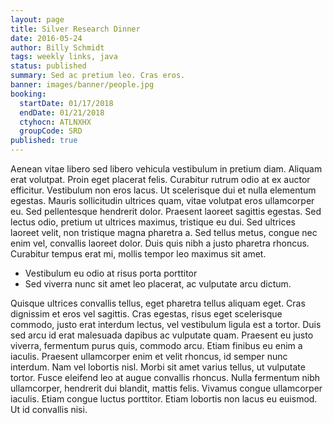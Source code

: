 ```yaml
---
layout: page
title: Silver Research Dinner
date: 2016-05-24
author: Billy Schmidt
tags: weekly links, java
status: published
summary: Sed ac pretium leo. Cras eros.
banner: images/banner/people.jpg
booking:
  startDate: 01/17/2018
  endDate: 01/21/2018
  ctyhocn: ATLNXHX
  groupCode: SRD
published: true
---
```

Aenean vitae libero sed libero vehicula vestibulum in pretium diam. Aliquam erat volutpat. Proin eget placerat felis. Curabitur rutrum odio at ex auctor efficitur. Vestibulum non eros lacus. Ut scelerisque dui et nulla elementum egestas. Mauris sollicitudin ultrices quam, vitae volutpat eros ullamcorper eu. Sed pellentesque hendrerit dolor. Praesent laoreet sagittis egestas. Sed lectus odio, pretium ut ultrices maximus, tristique eu dui. Sed ultrices laoreet velit, non tristique magna pharetra a. Sed tellus metus, congue nec enim vel, convallis laoreet dolor. Duis quis nibh a justo pharetra rhoncus. Curabitur tempus erat mi, mollis tempor leo maximus sit amet.

* Vestibulum eu odio at risus porta porttitor
* Sed viverra nunc sit amet leo placerat, ac vulputate arcu dictum.

Quisque ultrices convallis tellus, eget pharetra tellus aliquam eget. Cras dignissim et eros vel sagittis. Cras egestas, risus eget scelerisque commodo, justo erat interdum lectus, vel vestibulum ligula est a tortor. Duis sed arcu id erat malesuada dapibus ac vulputate quam. Praesent eu justo viverra, fermentum purus quis, commodo arcu. Etiam finibus eu enim a iaculis. Praesent ullamcorper enim et velit rhoncus, id semper nunc interdum. Nam vel lobortis nisl. Morbi sit amet varius tellus, ut vulputate tortor. Fusce eleifend leo at augue convallis rhoncus. Nulla fermentum nibh ullamcorper, hendrerit dui blandit, mattis felis. Vivamus congue ullamcorper iaculis. Etiam congue luctus porttitor. Etiam lobortis non lacus eu euismod. Ut id convallis nisi.
